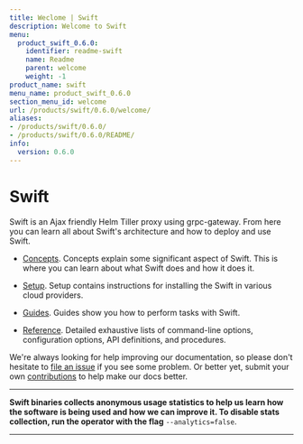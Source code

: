 ```yaml
---
title: Weclome | Swift
description: Welcome to Swift
menu:
  product_swift_0.6.0:
    identifier: readme-swift
    name: Readme
    parent: welcome
    weight: -1
product_name: swift
menu_name: product_swift_0.6.0
section_menu_id: welcome
url: /products/swift/0.6.0/welcome/
aliases:
- /products/swift/0.6.0/
- /products/swift/0.6.0/README/
info:
  version: 0.6.0
---
```


# Swift
Swift is an Ajax friendly Helm Tiller proxy using grpc-gateway. From here you can learn all about Swift's architecture and how to deploy and use Swift.

- [Concepts](/products/swift/0.6.0/concepts/). Concepts explain some significant aspect of Swift. This is where you can learn about what Swift does and how it does it.

- [Setup](/products/swift/0.6.0/setup/). Setup contains instructions for installing
  the Swift in various cloud providers.

- [Guides](/products/swift/0.6.0/guides/). Guides show you how to perform tasks with Swift.

- [Reference](/products/swift/0.6.0/reference/). Detailed exhaustive lists of
command-line options, configuration options, API definitions, and procedures.

We're always looking for help improving our documentation, so please don't hesitate to [file an issue](https://github.com/appscode/swift/issues/new) if you see some problem. Or better yet, submit your own [contributions](/products/swift/0.6.0/CONTRIBUTING) to help
make our docs better.

---

**Swift binaries collects anonymous usage statistics to help us learn how the software is being used and how we can improve it. To disable stats collection, run the operator with the flag** `--analytics=false`.

---
